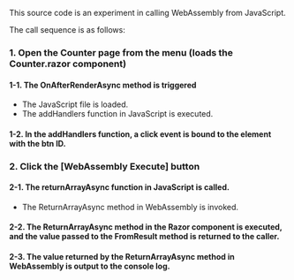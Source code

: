 This source code is an experiment in calling WebAssembly from JavaScript.

The call sequence is as follows:

### 1. Open the Counter page from the menu (loads the Counter.razor component)
#### 1-1. The OnAfterRenderAsync method is triggered
- The JavaScript file is loaded.
- The addHandlers function in JavaScript is executed.
#### 1-2. In the addHandlers function, a click event is bound to the element with the btn ID.
### 2. Click the [WebAssembly Execute] button
#### 2-1. The returnArrayAsync function in JavaScript is called.
- The ReturnArrayAsync method in WebAssembly is invoked.
#### 2-2. The ReturnArrayAsync method in the Razor component is executed, and the value passed to the FromResult method is returned to the caller.
#### 2-3. The value returned by the ReturnArrayAsync method in WebAssembly is output to the console log.
